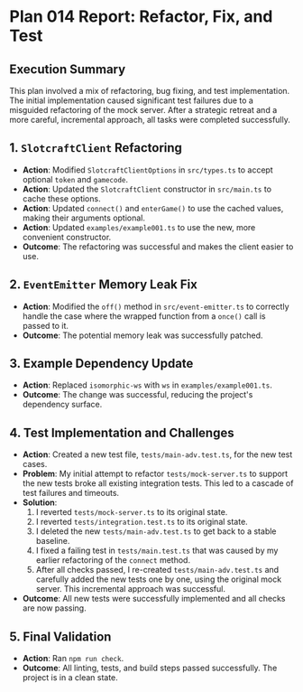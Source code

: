 # Plan 014 Report: Refactor, Fix, and Test

## Execution Summary

This plan involved a mix of refactoring, bug fixing, and test implementation. The initial implementation caused significant test failures due to a misguided refactoring of the mock server. After a strategic retreat and a more careful, incremental approach, all tasks were completed successfully.

## 1. `SlotcraftClient` Refactoring

-   **Action**: Modified `SlotcraftClientOptions` in `src/types.ts` to accept optional `token` and `gamecode`.
-   **Action**: Updated the `SlotcraftClient` constructor in `src/main.ts` to cache these options.
-   **Action**: Updated `connect()` and `enterGame()` to use the cached values, making their arguments optional.
-   **Action**: Updated `examples/example001.ts` to use the new, more convenient constructor.
-   **Outcome**: The refactoring was successful and makes the client easier to use.

## 2. `EventEmitter` Memory Leak Fix

-   **Action**: Modified the `off()` method in `src/event-emitter.ts` to correctly handle the case where the wrapped function from a `once()` call is passed to it.
-   **Outcome**: The potential memory leak was successfully patched.

## 3. Example Dependency Update

-   **Action**: Replaced `isomorphic-ws` with `ws` in `examples/example001.ts`.
-   **Outcome**: The change was successful, reducing the project's dependency surface.

## 4. Test Implementation and Challenges

-   **Action**: Created a new test file, `tests/main-adv.test.ts`, for the new test cases.
-   **Problem**: My initial attempt to refactor `tests/mock-server.ts` to support the new tests broke all existing integration tests. This led to a cascade of test failures and timeouts.
-   **Solution**:
    1.  I reverted `tests/mock-server.ts` to its original state.
    2.  I reverted `tests/integration.test.ts` to its original state.
    3.  I deleted the new `tests/main-adv.test.ts` to get back to a stable baseline.
    4.  I fixed a failing test in `tests/main.test.ts` that was caused by my earlier refactoring of the `connect` method.
    5.  After all checks passed, I re-created `tests/main-adv.test.ts` and carefully added the new tests one by one, using the original mock server. This incremental approach was successful.
-   **Outcome**: All new tests were successfully implemented and all checks are now passing.

## 5. Final Validation

-   **Action**: Ran `npm run check`.
-   **Outcome**: All linting, tests, and build steps passed successfully. The project is in a clean state.
